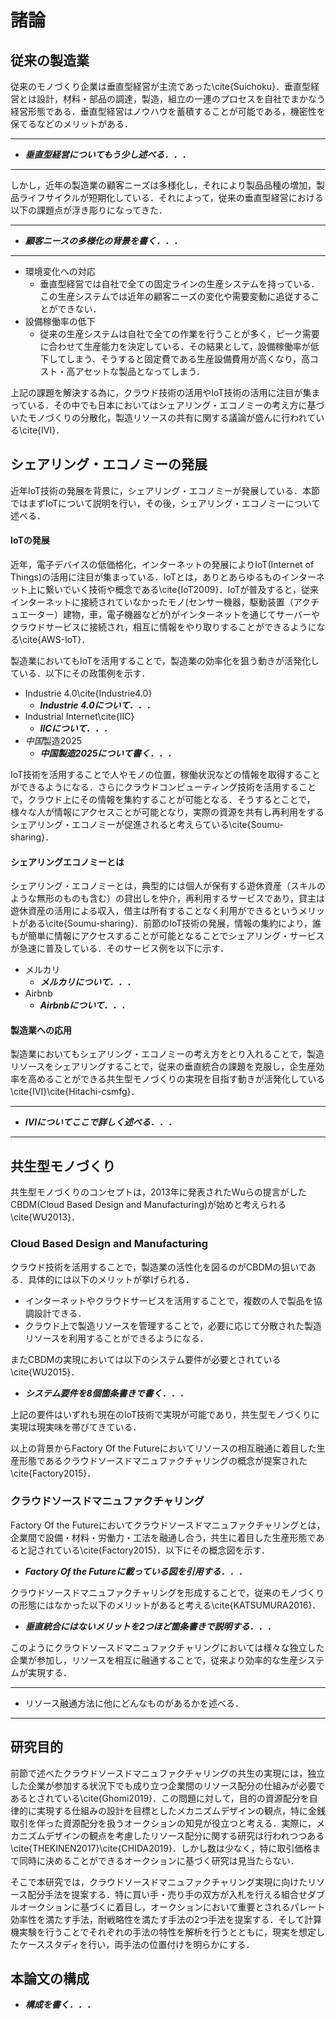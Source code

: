 # 諸論

## 従来の製造業

従来のモノづくり企業は垂直型経営が主流であった\cite{Suichoku}．垂直型経営とは設計，材料・部品の調達，製造，組立の一連のプロセスを自社でまかなう経営形態である．垂直型経営はノウハウを蓄積することが可能である，機密性を保てるなどのメリットがある．

---

+ ***垂直型経営についてもう少し述べる．．．*** 

---



しかし，近年の製造業の顧客ニーズは多様化し，それにより製品品種の増加，製品ライフサイクルが短期化している．それによって，従来の垂直型経営における以下の課題点が浮き彫りになってきた．

---

+ ***顧客ニースの多様化の背景を書く．．．*** 

---



+ 環境変化への対応
  + 垂直型経営では自社で全ての固定ラインの生産システムを持っている．この生産システムでは近年の顧客ニーズの変化や需要変動に追従することができない．
+ 設備稼働率の低下
  + 従来の生産システムは自社で全ての作業を行うことが多く，ピーク需要に合わせて生産能力を決定している．その結果として，設備稼働率が低下してしまう．そうすると固定費である生産設備費用が高くなり，高コスト・高アセットな製品となってしまう．

上記の課題を解決する為に，クラウド技術の活用やIoT技術の活用に注目が集まっている．その中でも日本においてはシェアリング・エコノミーの考え方に基づいたモノづくりの分散化，製造リソースの共有に関する議論が盛んに行われている\cite{IVI}．

## シェアリング・エコノミーの発展

近年IoT技術の発展を背景に，シェアリング・エコノミーが発展している．本節ではまずIoTについて説明を行い，その後，シェアリング・エコノミーについて述べる．

#### IoTの発展

近年，電子デバイスの低価格化，インターネットの発展によりIoT(Internet of Things)の活用に注目が集まっている．IoTとは，ありとあらゆるものインターネット上に繋いでいく技術や概念である\cite{IoT2009}．IoTが普及すると，従来インターネットに接続されていなかったモノ(センサー機器，駆動装置（アクチュエーター）建物，車，電子機器などが)がインターネットを通じてサーバーやクラウドサービスに接続され，相互に情報をやり取りすることができるようになる\cite{AWS-IoT}．

製造業においてもIoTを活用することで，製造業の効率化を狙う動きが活発化している．以下にその政策例を示す．

+ Industrie 4.0\cite{Industrie4.0}
  + ***Industrie 4.0について．．．***
+ Industrial Internet\cite{IIC}
  + ***IICについて．．．***
+ *中国*製造2025
  + ***中国製造2025について書く．．．*** 

IoT技術を活用することで人やモノの位置，稼働状況などの情報を取得することができるようになる．さらにクラウドコンピューティング技術を活用することで，クラウド上にその情報を集約することが可能となる．そうするとことで，様々な人が情報にアクセスことが可能となり，実際の資源を共有し再利用をするシェアリング・エコノミーが促進されると考えらている\cite{Soumu-sharing}．

#### シェアリングエコノミーとは

シェアリング・エコノミーとは，典型的には個人が保有する遊休資産（スキルのような無形のものも含む）の貸出しを仲介，再利用するサービスであり，貸主は遊休資産の活用による収入，借主は所有することなく利用ができるというメリットがある\cite{Soumu-sharing}．前節のIoT技術の発展，情報の集約により，誰もが簡単に情報にアクセスすることが可能となることでシェアリング・サービスが急速に普及している．そのサービス例を以下に示す．

+ メルカリ
  + ***メルカリについて．．．***
+ Airbnb
  + ***Airbnbについて．．．***

#### 製造業への応用

製造業においてもシェアリング・エコノミーの考え方をとり入れることで，製造リソースをシェアリングすることで，従来の垂直統合の課題を克服し，企生産効率を高めることができる共生型モノづくりの実現を目指す動きが活発化している\cite{IVI}\cite{Hitachi-csmfg}．

---

+ ***IVIについてここで詳しく述べる．．．*** 

---



## 共生型モノづくり

共生型モノづくりのコンセプトは，2013年に発表されたWuらの提言がしたCBDM(Cloud  Based Design and Manufacturing)が始めと考えられる\cite{WU2013}．

### Cloud Based Design and Manufacturing

クラウド技術を活用することで，製造業の活性化を図るのがCBDMの狙いである．具体的には以下のメリットが挙げられる．

+ インターネットやクラウドサービスを活用することで，複数の人で製品を協調設計できる．
+ クラウド上で製造リソースを管理することで，必要に応じて分散された製造リソースを利用することができるようになる．

またCBDMの実現においては以下のシステム要件が必要とされている\cite{WU2015}．

+ ***システム要件を8個箇条書きで書く．．．***

上記の要件はいずれも現在のIoT技術で実現が可能であり，共生型モノづくりに実現は現実味を帯びてきている．

以上の背景からFactory Of the Futureにおいてリソースの相互融通に着目した生産形態であるクラウドソースドマニュファクチャリングの概念が提案された\cite{Factory2015}．

### クラウドソースドマニュファクチャリング

Factory Of the Futureにおいてクラウドソースドマニュファクチャリングとは，企業間で設備・材料・労働力・工法を融通し合う，共生に着目した生産形態であると記されている\cite{Factory2015}．以下にその概念図を示す．

+ ***Factory Of the Futureに載っている図を引用する．．．***

クラウドソースドマニュファクチャリングを形成することで，従来のモノづくりの形態にはなかった以下のメリットがあると考える\cite{KATSUMURA2016}．

+ ***垂直統合にはないメリットを2つほど箇条書きで説明する．．．***

このようにクラウドソースドマニュファクチャリングにおいては様々な独立した企業が参加し，リソースを相互に融通することで，従来より効率的な生産システムが実現する．

---

+ リソース融通方法に他にどんなものがあるかを述べる．

---



## 研究目的

前節で述べたクラウドソースドマニュファクチャリングの共生の実現には，独立した企業が参加する状況下でも成り立つ企業間のリソース配分の仕組みが必要であるとされている\cite{Ghomi2019}．この問題に対して，目的の資源配分を自律的に実現する仕組みの設計を目標としたメカニズムデザインの観点，特に金銭取引を伴った資源配分を扱うオークションの知見が役立つと考える．実際に，メカニズムデザインの観点を考慮したリソース配分に関する研究は行われつつある\cite{THEKINEN2017}\cite{CHIDA2019}．しかし数は少なく，特に取引価格まで同時に決めることができるオークションに基づく研究は見当たらない．

そこで本研究では，クラウドソースドマニュファクチャリング実現に向けたリソース配分手法を提案する．特に買い手・売り手の双方が入札を行える組合せダブルオークションに基づくに着目し，オークションにおいて重要とされるパレート効率性を満たす手法，耐戦略性を満たす手法の2つ手法を提案する．そして計算機実験を行うことでそれぞれの手法の特性を解析を行うとともに，現実を想定したケーススタディを行い，両手法の位置付けを明らかにする．

## 本論文の構成

+ ***構成を書く．．．***





